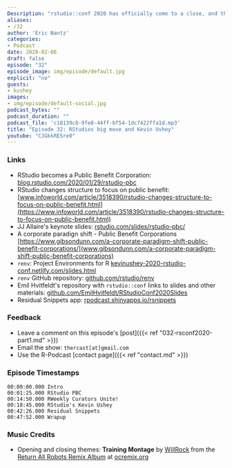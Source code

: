 ```yaml
---
Description: "rstudio::conf 2020 has officially come to a close, and the R-Podcast brings you the first of multiple episodes covering this huge event!  In this episode, I share my perspective on the big news made by RStudio and my take on where this could lead open-source data science.  In addition, I am joined by RStudio software engineer Kevin Ushey to discuss his path to joining RStudio, the feature of the RStudio IDE he is most proud of, and the adventures of developing packrat and renv to manage package dependencies. Lastly, I share a new audio series that led to my first mobile Shiny app. Thank you for listening and I hope you enjoy this episode!"
aliases:
- /32
author: 'Eric Nantz'
categories:
- Podcast
date: 2020-02-06
draft: false
episode: "32"
episode_image: img/episode/default.jpg
explicit: "no"
guests:
- kushey
images:
- img/episode/default-social.jpg
podcast_bytes: ""
podcast_duration: ""
podcast_file: 'c18139c8-9fe8-44ff-bf54-1dc7422ffa1d.mp3'
title: "Episode 32: RStudios big move and Kevin Ushey"
youtube: "CJGkkRE5re0"
---
```


### Links

* RStudio becomes a Public Benefit Corporation: [blog.rstudio.com/2020/01/29/rstudio-pbc](https://blog.rstudio.com/2020/01/29/rstudio-pbc)
* RStudio changes structure to focus on public benefit: [www.infoworld.com/article/3518390/rstudio-changes-structure-to-focus-on-public-benefit.html](https://www.infoworld.com/article/3518390/rstudio-changes-structure-to-focus-on-public-benefit.html)
* JJ Allaire's keynote slides: [rstudio.com/slides/rstudio-pbc/](https://rstudio.com/slides/rstudio-pbc/)
* A corporate paradign shift - Public Benefit Corporations [https://www.gibsondunn.com/a-corporate-paradigm-shift-public-benefit-corporations/](www.gibsondunn.com/a-corporate-paradigm-shift-public-benefit-corporations)
* `renv`: Project Environments for R [kevinushey-2020-rstudio-conf.netlify.com/slides.html](https://kevinushey-2020-rstudio-conf.netlify.com/slides.html)
* `renv` GitHub repository: [github.com/rstudio/renv](https://github.com/rstudio/renv)
* Emil Hvitfeldt's repository with `rstudio::conf` links to slides and other materials: [github.com/EmilHvitfeldt/RStudioConf2020Slides](https://github.com/EmilHvitfeldt/RStudioConf2020Slides)
* Residual Snippets app: [rpodcast.shinyapps.io/rsnippets](https://rpodcast.shinyapps.io/rsnippets)

### Feedback

- Leave a comment on this episode's [post]({{< ref "032-rsconf2020-part1.md" >}})
- Email the show: `thercast[at]gmail.com`
- Use the R-Podcast [contact page]({{< ref "contact.md" >}})

### Episode Timestamps

```
00:00:00.000 Intro
00:01:25.000 RStudio PBC
00:14:50.000 RWeekly Curators Unite!
00:18:45.000 RStudio's Kevin Ushey
00:42:26.000 Residual Snippets
00:47:52.000 Wrapup
```

### Music Credits

- Opening and closing themes: __Training Montage__ by [WillRock](http://ocremix.org/artist/5043/willrock)  from the [Return All Robots Remix Album](http://ocremix.org/events/returnallrobots/) at [ocremix.org](http://ocremix.org/)
